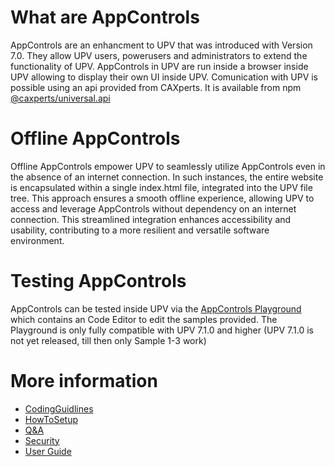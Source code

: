 # What are AppControls
AppControls are an enhancment to UPV that was introduced with Version 7.0.
They allow UPV users, powerusers and administrators to extend the functionality of UPV.
AppControls in UPV are run inside a browser inside UPV allowing to display their own UI inside UPV.
Comunication with UPV is possible using an api provided from CAXperts. It is available from npm [@caxperts/universal.api](https://www.npmjs.com/package/@caxperts/universal.api)

# Offline AppControls
Offline AppControls empower UPV to seamlessly utilize AppControls even in the absence of an internet connection. In such instances, the entire website is encapsulated within a single index.html file, integrated into the UPV file tree. This approach ensures a smooth offline experience, allowing UPV to access and leverage AppControls without dependency on an internet connection. This streamlined integration enhances accessibility and usability, contributing to a more resilient and versatile software environment.

# Testing AppControls
AppControls can be tested inside UPV via the [AppControls Playground](https://playground.universalplantviewer.com) which contains an Code Editor to edit the samples provided.
The Playground is only fully compatible with UPV 7.1.0 and higher (UPV 7.1.0 is not yet released, till then only Sample 1-3 work)

# More information
* [CodingGuidlines](wiki/CodingGuidlines.md)
* [HowToSetup](wiki/HowToSetup.md)
* [Q&A](wiki/Q&A.md)
* [Security](wiki/Security.md)
* [User Guide](https://www.caxperts.com/help/UniversalPlantViewer%20App/AppControl)
